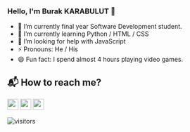 ### Hello, I'm Burak KARABULUT 👋

- 🔭 I’m currently final year Software Development student.
- 🌱 I’m currently learning Python / HTML / CSS
- 🤔 I’m looking for help with JavaScript
- ⚡ Pronouns: He / His
- 😄 Fun fact: I spend almost 4 hours playing video games.

## 📬 How to reach me?

<p><a href="http://burakkarabulut.me/Portfolio.html"><img src="https://img.shields.io/website-up-down-green-red/http/monip.org.svg" height=25></a>
<a href="https://www.linkedin.com/in/naciburakkarabulut/"><img src="https://img.shields.io/badge/linkedin-%230077B5.svg?&style=for-the-badge&logo=linkedin&logoColor=white" height=25></a>
<a href="https://www.instagram.com/burakcimbisakinles/"><img src="https://img.shields.io/badge/instagram-%23E4405F.svg?&style=for-the-badge&logo=instagram&logoColor=white" height=25></a>

![visitors](https://visitor-badge.laobi.icu/badge?page_id=chees08)
